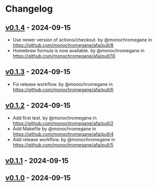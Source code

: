 # Changelog

## [v0.1.4](https://github.com/monochromegane/afa/compare/v0.1.3...v0.1.4) - 2024-09-15
- Use newer version of actions/checkout. by @monochromegane in https://github.com/monochromegane/afa/pull/8
- Homebrew formula is now available. by @monochromegane in https://github.com/monochromegane/afa/pull/10

## [v0.1.3](https://github.com/monochromegane/afa/compare/v0.1.2...v0.1.3) - 2024-09-15
- Fix release workflow. by @monochromegane in https://github.com/monochromegane/afa/pull/6

## [v0.1.2](https://github.com/monochromegane/afa/compare/v0.1.1...v0.1.2) - 2024-09-15
- Add first test. by @monochromegane in https://github.com/monochromegane/afa/pull/2
- Add Makefile by @monochromegane in https://github.com/monochromegane/afa/pull/4
- Add release workflow. by @monochromegane in https://github.com/monochromegane/afa/pull/5

## [v0.1.1](https://github.com/monochromegane/afa/compare/v0.1.0...v0.1.1) - 2024-09-15

## [v0.1.0](https://github.com/monochromegane/afa/commits/v0.1.0) - 2024-09-15
